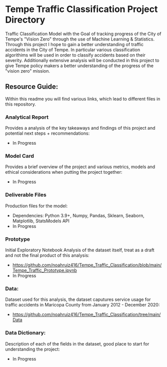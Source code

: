 # Tempe Traffic Classification Project Directory
Traffic Classification Model with the Goal of tracking progress of the City of Tempe's "Vision Zero" through the use of Machine Learning & Statistics. Through this project I hope to gain a better understanding of traffic accidents in the City of Tempe. In particular various classification algorithims will be used in order to classify accidents based on their severity. Additionally extensive analysis will be conducted in this project to give Tempe policy makers a better understanding of the progress of the "vision zero" mission.

## Resource Guide:
Within this readme you will find various links, which lead to different files in this repository. 

### Analytical Report 
Provides a analysis of the key takeaways and findings of this project and potential next steps + recommendations:
- In Progress

### Model Card 
Provides a brief overview of the project and various metrics, models and ethical considerations when putting the project together:
- In Progress

### Deliverable Files 
Production files for the model:
- Dependencies: Python 3.9+, Numpy, Pandas, Sklearn, Seaborn, Matplotlib, StatsModels API
- In Progress

### Prototype
Initial Exploratory Notebook Analysis of the dataset itself, treat as a draft and not the final product of this analysis:
- https://github.com/noahruiz416/Tempe_Traffic_Classification/blob/main/Tempe_Traffic_Prototype.ipynb
- In Progress

### Data:
Dataset used for this analysis, the dataset caputures service usage for traffic accidents  in Maricopa County from January 2012 - December 2020:
- https://github.com/noahruiz416/Tempe_Traffic_Classification/tree/main/Data

### Data Dictionary:
Description of each of the fields in the dataset, good place to start for understanding the project:
- In Progress

